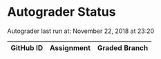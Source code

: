 # Autograder Status
Autograder last run at: November 22, 2018 at 23:20

| GitHub ID | Assignment | Graded Branch |
|-----------|------------|---------------|
